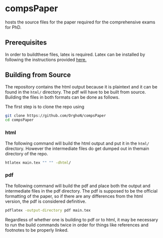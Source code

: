 # compsPaper
hosts the source files for the paper required for the comprehensive exams for PhD.

## Prerequisites

In order to buildthese files, latex is required.
Latex can be installed by following the instructions provided [here.](https://www.latex-project.org/get/)

## Building from Source

The repository contains the html output because it is plaintext and it can be found in the `html/` directory.
The pdf will have to be built from source. Building the files in both formats can be done as follows.

The first step is to clone the repo using

```bash
git clone https://github.com/OrghoN/compsPaper
cd compsPaper
```

### html

The following command will build the html output and put it in the `html/` directory. However the intermediate files do get dumped out in themain directory of the repo.

```bash
htlatex main.tex "" "" -dhtml/
```

### pdf

The following command will build the pdf and place both the output and intermediate files in the pdf directory.
The pdf is supposed to be the official formatting of the paper, so if there are any differences from the html version, the pdf is considered definitive.

```bash
pdflatex -output-directory pdf main.tex
```

Regardless of whether one is building to pdf or to html, it may be necessary to run the build commands twice in order for things like references and footnotes to be properly linked.